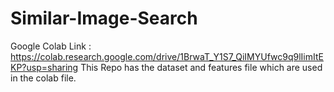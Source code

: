 # Similar-Image-Search
Google Colab Link : https://colab.research.google.com/drive/1BrwaT_Y1S7_QiIMYUfwc9q9lIimItEKP?usp=sharing
This Repo has the dataset and features file which are used in the colab file.
